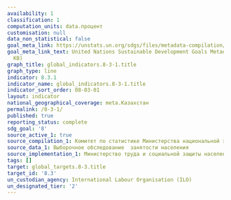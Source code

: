 ```yaml
---
availability: 1
classification: 1
computation_units: data.процент
customisation: null
data_non_statistical: false
goal_meta_link: https://unstats.un.org/sdgs/files/metadata-compilation/Metadata-Goal-8.pdf
goal_meta_link_text: United Nations Sustainable Development Goals Metadata (PDF 231
  KB)
graph_title: global_indicators.8-3-1.title
graph_type: line
indicator: 8.3.1
indicator_name: global_indicators.8-3-1.title
indicator_sort_order: 08-03-01
layout: indicator
national_geographical_coverage: meta.Казахстан
permalink: /8-3-1/
published: true
reporting_status: complete
sdg_goal: '8'
source_active_1: true
source_compilation_1: Комитет по статистике Министерства национальной экономики РК
source_data_1: Выборочное обследование  занятости населения
source_implementation_1: Министерство труда и социальной защиты населения РК
tags: []
target: global_targets.8-3.title
target_id: '8.3'
un_custodian_agency: International Labour Organisation (ILO)
un_designated_tier: '2'
---
```

